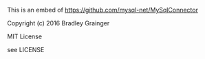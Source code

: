 This is an embed of 
https://github.com/mysql-net/MySqlConnector

Copyright (c) 2016 Bradley Grainger

MIT License

see LICENSE